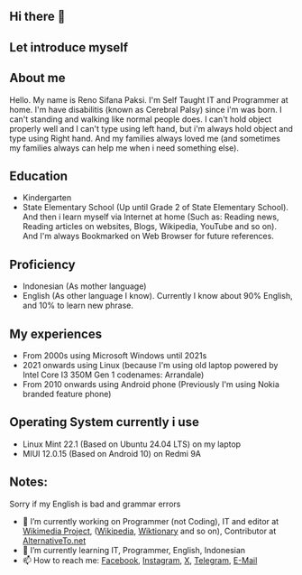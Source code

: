 ## Hi there 👋
## Let introduce myself
## About me
Hello. My name is Reno Sifana Paksi. I'm Self Taught IT and Programmer at home. I'm have disabilitis (known as Cerebral Palsy) since i'm was born. I can't standing and walking like normal people does. I can't hold object properly well and I can't type using left hand, but i'm always hold object and type using Right hand. And my families always loved me (and sometimes my families always can help me when i need something else).
## Education
- Kindergarten
- State Elementary School (Up until Grade 2 of State Elementary School). And then i learn myself via Internet at home (Such as: Reading news, Reading articles on websites, Blogs, Wikipedia, YouTube and so on). And I'm always Bookmarked on Web Browser for future references.
## Proficiency
- Indonesian (As mother language)
- English (As other language I know). Currently I know about 90% English, and 10% to learn new phrase. 
## My experiences
- From 2000s using Microsoft Windows until 2021s
- 2021 onwards using Linux (because I'm using old laptop powered by Intel Core I3 350M Gen 1 codenames: Arrandale)
- From 2010 onwards using Android phone (Previously I'm using Nokia branded feature phone)
## Operating System currently i use
- Linux Mint 22.1 (Based on Ubuntu 24.04 LTS) on my laptop
- MIUI 12.0.15 (Based on Android 10) on Redmi 9A
## Notes:
Sorry if my English is bad and grammar errors

- 🔭 I’m currently working on Programmer (not Coding), IT and editor at [Wikimedia Project](https://wikimedia.org), ([Wikipedia](https://wikipedia.org), [Wiktionary](https://wiktionary.org) and so on), Contributor at [AlternativeTo.net](https://alternativeto.net)
- 🌱 I’m currently learning IT, Programmer, English, Indonesian
- 📫 How to reach me: [Facebook](https://facebook.com/renosifana), [Instagram](https://instagram.com/renosifana), [X](https://x.com/PaksiReno), [Telegram](https://t.me/Reno_Sifana), [E-Mail](renosifana.paksi@gmail.com)
